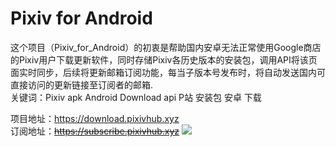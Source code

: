 # Pixiv for Android
 这个项目（Pixiv_for_Android）的初衷是帮助国内安卓无法正常使用Google商店的Pixiv用户下载更新软件，同时存储Pixiv各历史版本的安装包，调用API将该页面实时同步，后续将更新邮箱订阅功能，每当子版本号发布时，将自动发送国内可直接访问的更新链接至订阅者的邮箱.  
关键词：Pixiv apk Android Download api P站 安装包 安卓 下载

项目地址：https://download.pixivhub.xyz  
订阅地址：~~https://subscribe.pixivhub.xyz~~
![](https://s3.bmp.ovh/imgs/2022/07/18/052becd963e18269.png)
